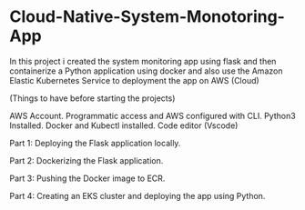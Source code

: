 # Cloud-Native-System-Monotoring-App
In this project i created the system monitoring app using flask and then containerize a Python application using docker and  also use the Amazon Elastic Kubernetes Service  to deployment the app on AWS (Cloud)


(Things to have before starting the projects)

 AWS Account.
 Programmatic access and AWS configured with CLI.
 Python3 Installed.
 Docker and Kubectl installed.
 Code editor (Vscode)

 Part 1: Deploying the Flask application locally.

 Part 2: Dockerizing the Flask application.

 Part 3: Pushing the Docker image to ECR.

 Part 4: Creating an EKS cluster and deploying the app using Python.

 
 
